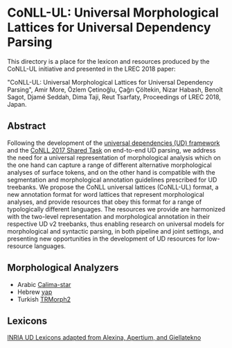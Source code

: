 # CoNLL-UL: Universal Morphological Lattices for Universal Dependency Parsing

This directory is a place for the lexicon and resources produced by the CoNLL-UL initiative and presented in the LREC 2018 paper:

"CoNLL-UL: Universal Morphological Lattices for Universal Dependency Parsing", Amir More, Özlem Çetinoğlu, Çağrı Çöltekin, Nizar Habash, Benoît Sagot, Djamé Seddah, Dima Taji, Reut Tsarfaty, Proceedings of LREC 2018, Japan.

## Abstract
Following the development of the [universal dependencies (UD) framework](http://universaldependencies.org) and the [CoNLL 2017 Shared Task](http://universaldependencies.org/conll17/) on end-to-end UD
parsing, we address the need for a universal representation of morphological analysis which on the one hand can capture a range
of different alternative morphological analyses of surface tokens, and on the other hand is compatible with the segmentation and
morphological annotation guidelines prescribed for UD treebanks. We propose the CoNLL universal lattices (CoNLL-UL) format, a
new annotation format for word lattices that represent morphological analyses, and provide resources that obey this format for a range
of typologically different languages. The resources we provide are harmonized with the two-level representation and morphological
annotation in their respective UD v2 treebanks, thus enabling research on universal models for morphological and syntactic parsing,
in both pipeline and joint settings, and presenting new opportunities in the development of UD resources for low-resource languages.

## Morphological Analyzers
* Arabic [Calima-star](https://camel.abudhabi.nyu.edu/calima-star/)
* Hebrew [yap](https://github.com/habeanf/yap)
* Turkish [TRMorph2](https://github.com/coltekin/TRmorph/tree/trmorph2)

## Lexicons
[INRIA UD Lexicons adapted from Alexina, Apertium, and Giellatekno](http://alpage.inria.fr/~sagot/udlexicons.html)

